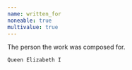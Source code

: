 ```yaml
---
name: written_for
noneable: true
multivalue: true
---
```

The person the work was composed for.

```
Queen Elizabeth I
```
